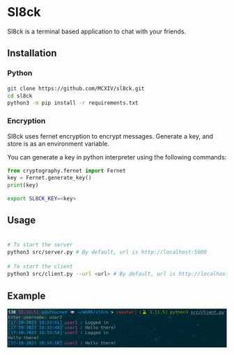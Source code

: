 # Sl8ck
Sl8ck is a terminal based application to chat with your friends.

## Installation
### Python
```bash
git clone https://github.com/MCXIV/sl8ck.git
cd sl8ck
python3 -m pip install -r requirements.txt
```

### Encryption
Sl8ck uses fernet encryption to encrypt messages. Generate a key, and store is as an environment variable.

You can generate a key in python interpreter using the following commands:
```python
from cryptography.fernet import Fernet
key = Fernet.generate_key()
print(key)
```

```bash
export SL8CK_KEY=<key>
```

## Usage

```bash

# To start the server
python3 src/server.py # By default, url is http://localhost:5000

# To start the client
python3 src/client.py --url <url> # By default, url is http://localhost:5000
```

## Example
![Example](docs/example.png)